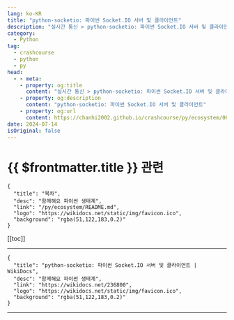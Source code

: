 ```yaml
---
lang: ko-KR
title: "python-socketio: 파이썬 Socket.IO 서버 및 클라이언트"
description: "실시간 통신 > python-socketio: 파이썬 Socket.IO 서버 및 클라이언트"
category:
  - Python
tag: 
  - crashcourse
  - python
  - py
head:
  - - meta:
    - property: og:title
      content: "실시간 통신 > python-socketio: 파이썬 Socket.IO 서버 및 클라이언트"
    - property: og:description
      content: "python-socketio: 파이썬 Socket.IO 서버 및 클라이언트"
    - property: og:url
      content: https://chanhi2002.github.io/crashcourse/py/ecosystem/06/network-web-scraping/python-socketio.html
date: 2024-07-14
isOriginal: false
---
```


# {{ $frontmatter.title }} 관련

```component VPCard
{
  "title": "목차",
  "desc": "함께해요 파이썬 생태계",
  "link": "/py/ecosystem/README.md",
  "logo": "https://wikidocs.net/static/img/favicon.ico",
  "background": "rgba(51,122,183,0.2)"
}
```

[[toc]]

---

```component VPCard
{
  "title": "python-socketio: 파이썬 Socket.IO 서버 및 클라이언트 | WikiDocs",
  "desc": "함께해요 파이썬 생태계",
  "link": "https://wikidocs.net/236800",
  "logo": "https://wikidocs.net/static/img/favicon.ico",
  "background": "rgba(51,122,183,0.2)"
}
```

<!-- TODO: 작성 -->

---
